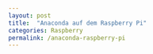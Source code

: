 ```yaml
---
layout: post
title:  "Anaconda auf dem Raspberry Pi"
categories: Raspberry
permalink: /anaconda-raspberry-pi
---
```

